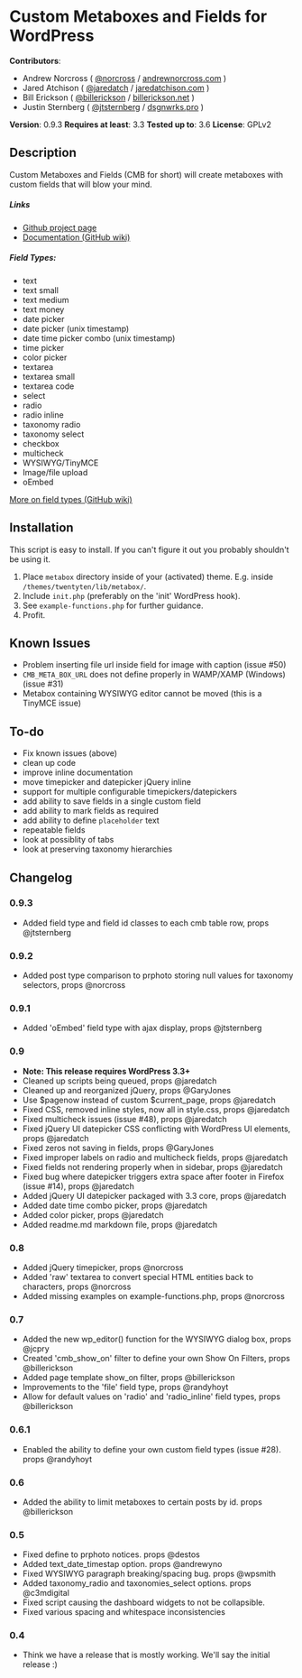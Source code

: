 # Custom Metaboxes and Fields for WordPress

**Contributors**:

* Andrew Norcross ( [@norcross](http://twitter.com/norcross ) / [andrewnorcross.com](http://andrewnorcross.com/) )
* Jared Atchison ( [@jaredatch](http://twitter.com/jaredatch ) / [jaredatchison.com](http://jaredatchison.com/) )
* Bill Erickson ( [@billerickson](http://twitter.com/billerickson ) / [billerickson.net](http://billerickson.net/) )
* Justin Sternberg ( [@jtsternberg](http://twitter.com/jtsternberg ) / [dsgnwrks.pro](http://dsgnwrks.pro) )

**Version**: 0.9.3
**Requires at least**: 3.3
**Tested up to**: 3.6
**License**: GPLv2

## Description

Custom Metaboxes and Fields (CMB for short) will create metaboxes with custom fields that will blow your mind.

##### Links
* [Github project page](http://github.com/jaredatch/Custom-Metaboxes-and-Fields-for-WordPress)
* [Documentation (GitHub wiki)](http://github.com/jaredatch/Custom-Metaboxes-and-Fields-for-WordPress/wiki)

##### Field Types:
* text
* text small
* text medium
* text money
* date picker
* date picker (unix timestamp)
* date time picker combo (unix timestamp)
* time picker
* color picker
* textarea
* textarea small
* textarea code
* select
* radio
* radio inline
* taxonomy radio
* taxonomy select
* checkbox
* multicheck
* WYSIWYG/TinyMCE
* Image/file upload
* oEmbed

[More on field types (GitHub wiki)](https://github.com/jaredatch/Custom-Metaboxes-and-Fields-for-WordPress/wiki/Field-Types)

## Installation

This script is easy to install. If you can't figure it out you probably shouldn't be using it.

1. Place `metabox` directory inside of your (activated) theme. E.g. inside `/themes/twentyten/lib/metabox/`.
2. Include `init.php` (preferably on the 'init' WordPress hook).
3. See `example-functions.php` for further guidance.
4. Profit.

## Known Issues

* Problem inserting file url inside field for image with caption (issue #50)
* `CMB_META_BOX_URL` does not define properly in WAMP/XAMP (Windows) (issue #31)
* Metabox containing WYSIWYG editor cannot be moved (this is a TinyMCE issue)

## To-do
* Fix known issues (above)
* clean up code
* improve inline documentation
* move timepicker and datepicker jQuery inline
* support for multiple configurable timepickers/datepickers
* add ability to save fields in a single custom field
* add ability to mark fields as required
* add ability to define `placeholder` text
* repeatable fields
* look at possiblity of tabs
* look at preserving taxonomy hierarchies

## Changelog

### 0.9.3
* Added field type and field id classes to each cmb table row, props @jtsternberg

### 0.9.2
* Added post type comparison to prphoto storing null values for taxonomy selectors, props @norcross

### 0.9.1
* Added 'oEmbed' field type with ajax display, props @jtsternberg

### 0.9
* __Note: This release requires WordPress 3.3+__
* Cleaned up scripts being queued, props @jaredatch
* Cleaned up and reorganized jQuery, props @GaryJones
* Use $pagenow instead of custom $current_page, props @jaredatch
* Fixed CSS, removed inline styles, now all in style.css, props @jaredatch
* Fixed multicheck issues (issue #48), props @jaredatch
* Fixed jQuery UI datepicker CSS conflicting with WordPress UI elements, props @jaredatch
* Fixed zeros not saving in fields, props @GaryJones
* Fixed improper labels on radio and multicheck fields, props @jaredatch
* Fixed fields not rendering properly when in sidebar, props @jaredatch
* Fixed bug where datepicker triggers extra space after footer in Firefox (issue #14), props @jaredatch
* Added jQuery UI datepicker packaged with 3.3 core, props @jaredatch
* Added date time combo picker, props @jaredatch
* Added color picker, props @jaredatch
* Added readme.md markdown file, props @jaredatch

### 0.8
* Added jQuery timepicker, props @norcross
* Added 'raw' textarea to convert special HTML entities back to characters, props @norcross
* Added missing examples on example-functions.php, props @norcross

### 0.7
* Added the new wp_editor() function for the WYSIWYG dialog box, props @jcpry
* Created 'cmb_show_on' filter to define your own Show On Filters, props @billerickson
* Added page template show_on filter, props @billerickson
* Improvements to the 'file' field type, props @randyhoyt
* Allow for default values on 'radio' and 'radio_inline' field types, props @billerickson

### 0.6.1
* Enabled the ability to define your own custom field types (issue #28). props @randyhoyt

### 0.6
* Added the ability to limit metaboxes to certain posts by id. props @billerickson

### 0.5
* Fixed define to prphoto notices. props @destos
* Added text_date_timestap option. props @andrewyno
* Fixed WYSIWYG paragraph breaking/spacing bug. props @wpsmith
* Added taxonomy_radio and taxonomies_select options. props @c3mdigital
* Fixed script causing the dashboard widgets to not be collapsible.
* Fixed various spacing and whitespace inconsistencies

### 0.4
* Think we have a release that is mostly working. We'll say the initial release :)
